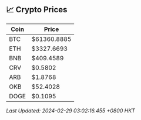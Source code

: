 ## 📈 Crypto Prices

| Coin | Price |
| ---- | ----- |
| BTC | $61360.8885 |
| ETH | $3327.6693 |
| BNB | $409.4589 |
| CRV | $0.5802 |
| ARB | $1.8768 |
| OKB | $52.4028 |
| DOGE | $0.1095 |

_Last Updated: 2024-02-29 03:02:16.455 +0800 HKT_